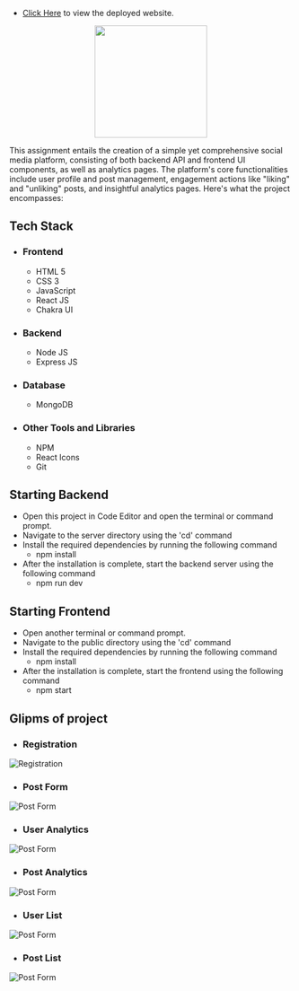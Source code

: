 * [Click Here](https://86agency.vercel.app/) to view the deployed website.
 <p align="center"><img  width="200" src="blob:https://imgur.com/a/VsJ8wkT"/img> </p>
<p>

<p>
This assignment entails the creation of a simple yet comprehensive social media platform, consisting of both backend API and frontend UI components, as well as analytics pages. The platform's core functionalities include user profile and post management, engagement actions like "liking" and "unliking" posts, and insightful analytics pages. Here's what the project encompasses:
</p>

## Tech Stack
 - ### Frontend 
   * HTML 5
   * CSS 3
   * JavaScript
   * React JS
   * Chakra UI

 - ### Backend

   * Node JS
   * Express JS

 - ### Database
   * MongoDB

 - ### Other Tools and Libraries 
   * NPM
   * React Icons
   * Git

## Starting Backend
 - Open this project in Code Editor and open the terminal or command prompt.
 - Navigate to the server directory using the 'cd' command
 - Install the required dependencies by running the following command
   - npm install
 - After the installation is complete, start the backend server using the following command
   - npm run dev

## Starting Frontend
 - Open another terminal or command prompt.
 - Navigate to the public directory using the 'cd' command
 - Install the required dependencies by running the following command
   - npm install
 - After the installation is complete, start the frontend using the following command
   - npm start

## Glipms of project

   - ### Registration
<img src="https://i.imgur.com/RyHTvli.png" alt="Registration" />

   - ### Post Form 
<img src="https://i.imgur.com/oHAHxcb.png" alt="Post Form" />

   - ### User Analytics 
<img src="https://i.imgur.com/xsPiDFf.png" alt="Post Form" />

   - ### Post Analytics 
<img src="https://i.imgur.com/ScJoTiR.png" alt="Post Form" />

   - ### User List 
<img src="https://i.imgur.com/RIJxBZQ.png" alt="Post Form" />

   - ### Post List 
<img src="https://i.imgur.com/c7aDS01.png" alt="Post Form" />


